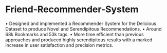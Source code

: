 # Friend-Recommender-System
• Designed and implemented a Recommender System for the Delicious Dataset to produce Novel and Serendipitous Recommendations.
• Around 68k Bookmarks and 53k tags.
• More time efficient than previous approaches and produced highly serendipitous results with a marked increase in user satisfaction and precision metrics. 
